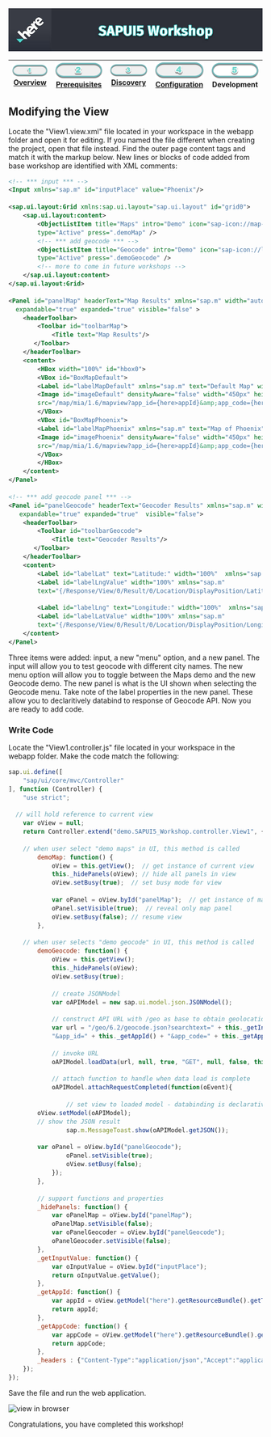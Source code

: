 <img src="./workshop_sapui5.jpg" width="890" />

| [![Overview](../../images/01_off.png)<br>Overview](./README.md) | [![Prerequisites](../../images/02_off.png)<br>Prerequisites](./02.md) | [![Discovery](../../images/03_off.png)<br>Discovery](./03.md) | [![Configuration](../../images/04_off.png)<br>Configuration](./04.md) | ![Development](../../images/05.png)<br>Development
| :---: | :---: | :---: | :---: | :---: |

## Modifying the View

Locate the "View1.view.xml" file located in your workspace in the webapp folder and open it for editing. If you named the file different when creating the project, open that file instead. Find the outer page content tags and match it with the markup below. New lines or blocks of code added from base workshop are identified with XML comments:

``` xml
<!-- *** input *** -->
<Input xmlns="sap.m" id="inputPlace" value="Phoenix"/>

<sap.ui.layout:Grid xmlns:sap.ui.layout="sap.ui.layout" id="grid0">
	<sap.ui.layout:content>
    	<ObjectListItem title="Maps" intro="Demo" icon="sap-icon://map-2" id="itemMap" 
        type="Active" press=".demoMap" />
    	<!-- *** add geocode *** -->
    	<ObjectListItem title="Geocode" intro="Demo" icon="sap-icon://locate-me" id="itemGeocode" 
        type="Active" press=".demoGeocode" />
    	<!-- more to come in future workshops -->
    </sap.ui.layout:content>
</sap.ui.layout:Grid>

<Panel id="panelMap" headerText="Map Results" xmlns="sap.m" width="auto" 
  expandable="true" expanded="true" visible="false" >
    <headerToolbar>
        <Toolbar id="toolbarMap">
            <Title text="Map Results"/>
       </Toolbar>
    </headerToolbar>
    <content>
		<HBox width="100%" id="hbox0">
		<VBox id="BoxMapDefault">
	 	<Label id="labelMapDefault" xmlns="sap.m" text="Default Map" width="450px" textAlign="Center" />
		<Image id="imageDefault" densityAware="false" width="450px" height="450px" alt="map" 
		src="/map/mia/1.6/mapview?app_id={here>appId}&amp;app_code={here>appCode}" />
		</VBox>
		<VBox id="BoxMapPhoenix">
	 	<Label id="labelMapPhoenix" xmlns="sap.m" text="Map of Phoenix" width="450px" textAlign="Center" />
		<Image id="imagePhoenix" densityAware="false" width="450px" height="450px" alt="map" 
		src="/map/mia/1.6/mapview?app_id={here>appId}&amp;app_code={here>appCode}&amp;s=phoenix&amp;z=4" />
		</VBox>
		</HBox>
	</content>
</Panel>

<!-- *** add geocode panel *** -->
<Panel id="panelGeocode" headerText="Geocoder Results" xmlns="sap.m" width="auto"
   expandable="true" expanded="true"  visible="false">
    <headerToolbar>
        <Toolbar id="toolbarGeocode">
            <Title text="Geocoder Results"/>
       </Toolbar>
    </headerToolbar>
    <content>
        <Label id="labelLat" text="Latitude:" width="100%"  xmlns="sap.m" />
        <Label id="labelLngValue" width="100%" xmlns="sap.m" 
        text="{/Response/View/0/Result/0/Location/DisplayPosition/Latitude}" />
        
        <Label id="labelLng" text="Longitude:" width="100%"  xmlns="sap.m" />
        <Label id="labelLatValue" width="100%" xmlns="sap.m" 
        text="{/Response/View/0/Result/0/Location/DisplayPosition/Longitude}" />
    </content>
</Panel>
```

Three items were added: input, a new "menu" option, and a new panel. The input will allow you to test geocode with different city names. The new menu option will allow you to toggle between the Maps demo and the new Geocode demo. The new panel is what is the UI shown when selecting the Geocode menu. Take note of the label properties in the new panel. These allow you to declaritively databind to response of Geocode API. Now you are ready to add code.


### Write Code 

Locate the "View1.controller.js" file located in your workspace in the webapp folder. Make the code match the following:

``` javascript
sap.ui.define([
	"sap/ui/core/mvc/Controller"
], function (Controller) {
	"use strict";
  
  // will hold reference to current view
	var oView = null;
	return Controller.extend("demo.SAPUI5_Workshop.controller.View1", {
    
    // when user select "demo maps" in UI, this method is called
		demoMap: function() {
			oView = this.getView();  // get instance of current view 
			this._hidePanels(oView); // hide all panels in view
			oView.setBusy(true);  // set busy mode for view
			
			var oPanel = oView.byId("panelMap");  // get instance of map panel
			oPanel.setVisible(true);  // reveal only map panel
			oView.setBusy(false); // resume view
		},
    
    // when user selects "demo geocode" in UI, this method is called
		demoGeocode: function() {
			oView = this.getView();				
			this._hidePanels(oView);					
			oView.setBusy(true);						
			
			// create JSONModel
			var oAPIModel = new sap.ui.model.json.JSONModel();

			// construct API URL with /geo as base to obtain geolocation based on user input
			var url = "/geo/6.2/geocode.json?searchtext=" + this._getInputValue() + 
			"&app_id=" + this._getAppId() + "&app_code=" + this._getAppCode();	
			
			// invoke URL
			oAPIModel.loadData(url, null, true, "GET", null, false, this._headers);
			
			// attach function to handle when data load is complete
			oAPIModel.attachRequestCompleted(function(oEvent){
				
				// set view to loaded model - databinding is declarative
        oView.setModel(oAPIModel);
        // show the JSON result
				sap.m.MessageToast.show(oAPIModel.getJSON());
        
        var oPanel = oView.byId("panelGeocode");
				oPanel.setVisible(true);
				oView.setBusy(false);
			});								
		},
		
		// support functions and properties
		_hidePanels: function() {
			var oPanelMap = oView.byId("panelMap");
			oPanelMap.setVisible(false);
			var oPanelGeocoder = oView.byId("panelGeocode");
			oPanelGeocoder.setVisible(false);
		},
		_getInputValue: function() {
			var oInputValue = oView.byId("inputPlace");
			return oInputValue.getValue();
		},
		_getAppId: function() {
			var appId = oView.getModel("here").getResourceBundle().getText("appId");
			return appId;
		},
		_getAppCode: function() {
			var appCode = oView.getModel("here").getResourceBundle().getText("appCode");
			return appCode;
		},
		_headers : {"Content-Type":"application/json","Accept":"application/json, text/html;charset=utf-8"}
	});
});
```

Save the file and run the web application.

![view in browser](./sapui5_geocode_result.jpg)

Congratulations, you have completed this workshop!
